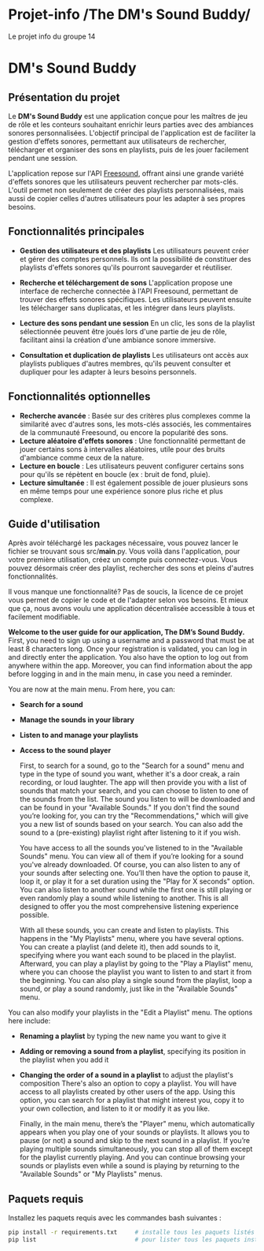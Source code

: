 # Projet-info   /The DM's Sound Buddy/
Le projet info du groupe 14
# **DM's Sound Buddy**

## **Présentation du projet**

Le **DM's Sound Buddy** est une application conçue pour les maîtres de jeu de rôle et les conteurs souhaitant enrichir leurs parties avec des ambiances sonores personnalisées. L'objectif principal de l'application est de faciliter la gestion d'effets sonores, permettant aux utilisateurs de rechercher, télécharger et organiser des sons en playlists, puis de les jouer facilement pendant une session.

L'application repose sur l'API [Freesound](https://freesound.org/apiv2/), offrant ainsi une grande variété d'effets sonores que les utilisateurs peuvent rechercher par mots-clés. L'outil permet non seulement de créer des playlists personnalisées, mais aussi de copier celles d'autres utilisateurs pour les adapter à ses propres besoins.

## **Fonctionnalités principales**

- **Gestion des utilisateurs et des playlists**
  Les utilisateurs peuvent créer et gérer des comptes personnels. Ils ont la possibilité de constituer des playlists d'effets sonores qu'ils pourront sauvegarder et réutiliser.

- **Recherche et téléchargement de sons**
  L'application propose une interface de recherche connectée à l'API Freesound, permettant de trouver des effets sonores spécifiques. Les utilisateurs peuvent ensuite les télécharger sans duplicatas, et les intégrer dans leurs playlists.

- **Lecture des sons pendant une session**
  En un clic, les sons de la playlist sélectionnée peuvent être joués lors d'une partie de jeu de rôle, facilitant ainsi la création d'une ambiance sonore immersive.

- **Consultation et duplication de playlists**
  Les utilisateurs ont accès aux playlists publiques d'autres membres, qu'ils peuvent consulter et dupliquer pour les adapter à leurs besoins personnels.

## **Fonctionnalités optionnelles**

- **Recherche avancée** : Basée sur des critères plus complexes comme la similarité avec d'autres sons, les mots-clés associés, les commentaires de la communauté Freesound, ou encore la popularité des sons.
- **Lecture aléatoire d'effets sonores** : Une fonctionnalité permettant de jouer certains sons à intervalles aléatoires, utile pour des bruits d'ambiance comme ceux de la nature.
- **Lecture en boucle** : Les utilisateurs peuvent configurer certains sons pour qu'ils se répètent en boucle (ex : bruit de fond, pluie).
- **Lecture simultanée** : Il est également possible de jouer plusieurs sons en même temps pour une expérience sonore plus riche et plus complexe.

## **Guide d'utilisation**

Après avoir téléchargé les packages nécessaire, vous pouvez lancer le fichier se trouvant sous src/__main__.py. Vous voilà dans l'application, pour votre première utilisation, créez un compte puis connectez-vous. Vous pouvez désormais créer des playlist, rechercher des sons et pleins d'autres fonctionnalités.

Il vous manque une fonctionnalité? Pas de soucis, la licence de ce projet vous permet de copier le code et de l'adapter selon vos besoins. Et mieux que ça, nous avons voulu une application décentralisée accessible à tous et facilement modifiable.


**Welcome to the user guide for our application, The DM’s Sound Buddy.**
  First, you need to sign up using a username and a password that must be at least 8 characters long. Once your registration is validated, you can log in and directly enter the application. You also have the option to log out from anywhere within the app. Moreover, you can find information about the app before logging in and in the main menu, in case you need a reminder.

You are now at the main menu. From here, you can:
- **Search for a sound**
- **Manage the sounds in your library**
- **Listen to and manage your playlists**
- **Access to the sound player**

  First, to search for a sound, go to the "Search for a sound" menu and type in the type of sound you want, whether it's a door creak, a rain recording, or loud laughter. The app will then provide you with a list of sounds that match your search, and you can choose to listen to one of the sounds from the list. The sound you listen to will be downloaded and can be found in your "Available Sounds." If you don't find the sound you’re looking for, you can try the "Recommendations," which will give you a new list of sounds based on your search. You can also add the sound to a (pre-existing) playlist right after listening to it if you wish.

  You have access to all the sounds you've listened to in the "Available Sounds" menu. You can view all of them if you’re looking for a sound you've already downloaded. Of course, you can also listen to any of your sounds after selecting one. You’ll then have the option to pause it, loop it, or play it for a set duration using the "Play for X seconds" option. You can also listen to another sound while the first one is still playing or even randomly play a sound while listening to another. This is all designed to offer you the most comprehensive listening experience possible.

  With all these sounds, you can create and listen to playlists. This happens in the "My Playlists" menu, where you have several options. You can create a playlist (and delete it), then add sounds to it, specifying where you want each sound to be placed in the playlist. Afterward, you can play a playlist by going to the "Play a Playlist" menu, where you can choose the playlist you want to listen to and start it from the beginning. You can also play a single sound from the playlist, loop a sound, or play a sound randomly, just like in the "Available Sounds" menu.

You can also modify your playlists in the "Edit a Playlist" menu. The options here include:
- **Renaming a playlist** by typing the new name you want to give it
- **Adding or removing a sound from a playlist**, specifying its position in the playlist when you add it
- **Changing the order of a sound in a playlist** to adjust the playlist's composition
There's also an option to copy a playlist. You will have access to all playlists created by other users of the app. Using this option, you can search for a playlist that might interest you, copy it to your own collection, and listen to it or modify it as you like.

  Finally, in the main menu, there’s the "Player" menu, which automatically appears when you play one of your sounds or playlists. It allows you to pause (or not) a sound and skip to the next sound in a playlist. If you’re playing multiple sounds simultaneously, you can stop all of them except for the playlist currently playing. And you can continue browsing your sounds or playlists even while a sound is playing by returning to the "Available Sounds" or "My Playlists" menus.



## Paquets requis
Installez les paquets requis avec les commandes bash suivantes :

```bash
pip install -r requirements.txt     # installe tous les paquets listés dans le fichier
pip list                            # pour lister tous les paquets installés
